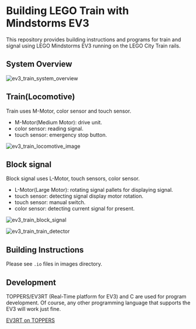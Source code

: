 # Building LEGO Train with Mindstorms EV3

This repository provides building instructions and programs for train and signal using LEGO Mindstorms EV3 running on the LEGO City Train rails.

## System Overview

![ev3_train_system_overview](images/train_control_system_overview_01.png)

## Train(Locomotive)

Train uses M-Motor, color sensor and touch sensor.

* M-Motor(Medium Motor): drive unit.
* color sensor: reading signal.
* touch sensor: emergency stop button.

![ev3_train_locomotive_image](images/train_01.png)

## Block signal

Block signal uses L-Motor, touch sensors, color sensor.

* L-Motor(Large Motor): rotating signal pallets for displaying signal.
* touch sensor: detecting signal display motor rotation.
* touch sensor: manual switch.
* color sensor: detecting current signal for present.

![ev3_train_block_signal](images/block_signal_02.png)

![ev3_train_train_detector](images/train_detector_02.png)

## Building Instructions

Please see `.io` files in images directory.

## Development

TOPPERS/EV3RT (Real-Time platform for EV3) and C are used for program development.
Of course, any other programming language that supports the EV3 will work just fine.

[EV3RT on TOPPERS](https://dev.toppers.jp/trac_user/ev3pf/wiki/WhatsEV3RT)
